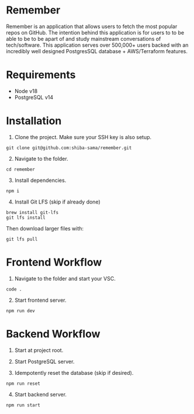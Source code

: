 # Remember
Remember is an application that allows users to fetch the most popular repos on GitHub. The intention behind this application is for users to to be able to be to be apart of and study mainstream conversations of tech/software. This application serves over 500,000+ users backed with an incredibly well designed PostgresSQL database + AWS/Terraform features.

# Requirements
- Node v18
- PostgreSQL v14

# Installation

1. Clone the project. Make sure your SSH key is also setup.

```
git clone git@github.com:shiba-sama/remember.git
```

2. Navigate to the folder.

```
cd remember
```

3. Install dependencies.

```
npm i
```

4. Install Git LFS (skip if already done)

```
brew install git-lfs
git lfs install
```

Then download larger files with:

```
git lfs pull
```

# Frontend Workflow

1. Navigate to the folder and start your VSC.

```
code .
```

2. Start frontend server.

```
npm run dev
```

# Backend Workflow

1. Start at project root.

2. Start PostgreSQL server.

3. Idempotently reset the database (skip if desired).

```
npm run reset
```
4. Start backend server.

```
npm run start
```
